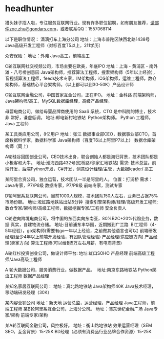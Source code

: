 # headhunter
猎头妹子招人啦，专注服务互联网行业。现有许多职位招聘，如有朋友推荐，请邮件zoe.zhu@gondars.com，或者联系QQ：1557068114

以下是职位情况：
滴滴打车上海分公司
地址：上海市普陀区陕西北路1438号
Java高级开发工程师（对标百度T5以上，211学历）

众安保险：
地址：外滩
Java高工，前端高工

C轮互联网社交视频公司，市场主要在欧美，年底IPO
地址：上海 - 黄浦区 - 南外滩 - 八号桥创意园
Java架构师，推荐算法工程师，搜索架构师（5年以上经验），音视频算法工程师，feeds技术专家，IM架构师，iOS架构师，运维工程师，数仓架构师，基础核心平台架构师。（以上都可以到30-50K）产品设计师

C轮互联网金融公司，中国首家互金公司，正在IPO。
地址：金科路
前端架构师，Java架构师/高工，MySQL数据库经理，高级产品经理。

母婴电商公司，做给母婴品牌商使用的 SaaS 系统，CTO 是中科院的博士，技术非 常好，谦虚低调。 
地址:邮电新村地铁站 
Python架构师。
Python 工程师。
Java 工程师

某工具类应用公司，8亿用户
地址：张江
数据事业部CEO，数据事业部CTO，首席数据科学家，数据科学家
Java架构师（百度T6以上阿里P7以上）
数据仓库架构师（同上）

A轮硅谷回国创业公司，CEO技术出身，联合创始人都是海归背景，技术团队都是小极客和大牛。 
地址:淮海西路432号(虹桥路/徐家汇地铁站) 
需求: 技术总监，前端开发，后端Python开发，C#开发，创意设计经理/主管，大数据leader/ 高工 

某阿里合资公司，独立运营，技术团队一半是阿里的人。
位置：打浦桥
需求：Java专家，P7/P8级
数据专家，P7/P8级
前端专家，测试专家

D轮阿里系互联网公司，目前1000人规模，技术团队150人左右，业务已占据75%市场份额。 
地址:淞虹路地铁站出站5分钟  
搜索引擎架构师/经理/高级开发工程师; 数仓专家/架构师/高级工程师，数据挖掘专家/工程师 安全负责人 

C轮逆向跨境电商公司，将中国的东西卖向东南亚，80%B2C+20%代购业务，数据 真实，自建物流仓储。
地址:目前浦东丰华园，近期搬到广兰路  
BI工程师（4-5年经验），go架构师(需要有go一年以上经验，之前做其他语言也可以) 前端研发经理(至少4年以上前端开发经验，有团队管理经验) 产品经理(供应链方向) 产品经理(卖家方向) 算法工程师(可以给到5万左右月薪，有电商背景) 

A轮红杉投资创业公司，做设计师平台: 
地址:虹口SOHO 
产品经理 
前端高级工程师/Java高级工程师


A 轮大数据公司，服务消费行业，做数据产品。 
地址:南京东路地铁站 
Python爬虫工程师
数据产品经理 

某知名家居互联网公司：
地址：真北路地铁站
Java架构师40K
Java技术经理，移动端研发经理（30K）

某内容营销公司
地址：新天地
运营总监，运营经理，产品经理
Java工程师，前端工程师
某B轮阿里系互金公司，上海分公司。
地址：浦东世纪金融广场
Java专家/架构
前端专家/架构

某A轮互联网金融公司，风控极好。
地址：衡山路地铁站
效果运营经理（SEM SEO，互金背景）15-25K
BD经理（必须有消费品行业品牌合作资源）15-25K



